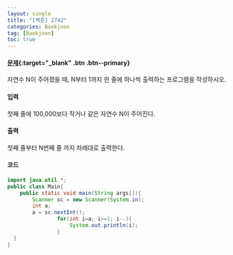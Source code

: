 ```yaml
---
layout: single
title: "[백준] 2742"
categories: Baekjoon
tag: [Baekjoon]
toc: true
---
```


#### [문제](https://www.acmicpc.net/problem/2742){:target="\_blank" .btn .btn--primary}
자연수 N이 주어졌을 때, N부터 1까지 한 줄에 하나씩 출력하는 프로그램을 작성하시오.

#### 입력
첫째 줄에 100,000보다 작거나 같은 자연수 N이 주어진다.

#### 출력
첫째 줄부터 N번째 줄 까지 차례대로 출력한다.

#### 코드
```java
import java.util.*;
public class Main{
	public static void main(String args[]){
		Scanner sc = new Scanner(System.in);
		int a;
		a = sc.nextInt();
                for(int i=a; i>=1; i--){
                    System.out.println(i);
                }  
  }
}
```
